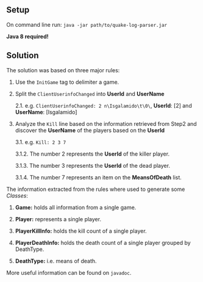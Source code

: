 Setup
----------------------------------------------------------
On command line run: `java -jar path/to/quake-log-parser.jar`

**Java 8 required!**


Solution
----------------------------------------------------------
The solution was based on three major rules:

1. Use the `InitGame` tag to delimiter a game.

2. Split the `ClientUserinfoChanged` into **UserId** and **UserName**
		
    2.1. e.g. `ClientUserinfoChanged: 2 n\Isgalamido\t\0\`, **UserId**: [2] and **UserName**: [Isgalamido]

3. Analyze the `Kill` line based on the information retrieved from Step2 and discover the **UserName** of the players based on the **UserId**
		
    3.1. e.g. `Kill: 2 3 7`

    3.1.2. The number 2 represents the **UserId** of the killer player.
				
    3.1.3. The number 3 represents the **UserId** of the dead player.
				
    3.1.4. The number 7 represents an item on the  **MeansOfDeath** list.
		
		
The information extracted from the rules where used to generate some *Classes*:		
		
1. **Game:** holds all information from a single game.

2. **Player:** represents a single player.

3. **PlayerKillInfo:** holds the kill count of a single player.

4. **PlayerDeathInfo:** holds the death count of a single player grouped by DeathType.

5. **DeathType:** i.e. means of death.

More useful information can be found on `javadoc`.